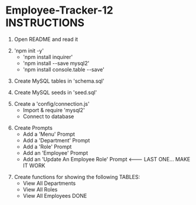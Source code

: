 # Employee-Tracker-12 INSTRUCTIONS

<!-- DONE -->
1. Open README and read it
<!-- DONE -->
2. 'npm init -y'
    * 'npm install inquirer'
    * 'npm install --save mysql2'
    * 'npm install console.table --save'
<!-- DONE -->
3. Create MySQL tables in 'schema.sql'
<!-- DONE -->
4. Create MySQL seeds in 'seed.sql'
<!-- DONE -->
5. Create a 'config/connection.js'
    * Import & require 'mysql2'
    * Connect to database
<!-- DONE -->
6. Create Prompts
    * Add a 'Menu' Prompt
    * Add a 'Department' Prompt
    * Add a 'Role' Prompt
    * Add an 'Employee' Prompt
    * Add an 'Update An Employee Role' Prompt <--- LAST ONE... MAKE IT WORK
<!-- DONE -->
7. Create functions for showing the following TABLES:
    * View All Departments
    * View All Roles
    * View All Employees
DONE